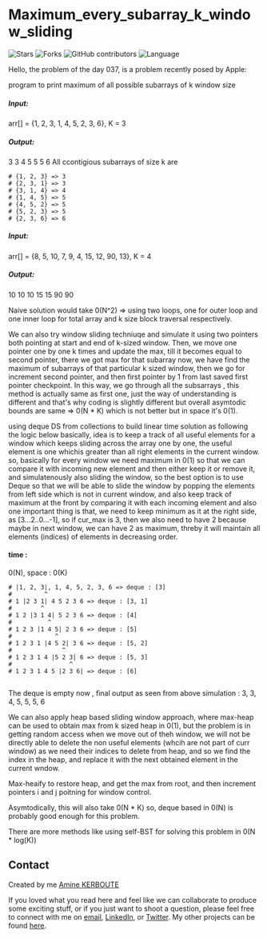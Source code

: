 # Maximum_every_subarray_k_window_sliding
![Stars](https://img.shields.io/github/stars/KERBOUTE/100Dayscodechallenge?style=social)
![Forks](https://img.shields.io/github/forks/KERBOUTE/100Dayscodechallenge?style=social)
![GitHub contributors](https://img.shields.io/github/contributors/KERBOUTE/100Dayscodechallenge)
![Language](https://img.shields.io/github/languages/top/KERBOUTE/100Dayscodechallenge)

Hello, the problem of the day 037, is a problem recently posed by Apple:

program to print maximum of all possible subarrays of k window size
##### Input: 
arr[] = {1, 2, 3, 1, 4, 5, 2, 3, 6}, K = 3
##### Output: 
3 3 4 5 5 5 6
All ccontigious subarrays of size k are
```
# {1, 2, 3} => 3
# {2, 3, 1} => 3
# {3, 1, 4} => 4
# {1, 4, 5} => 5
# {4, 5, 2} => 5
# {5, 2, 3} => 5
# {2, 3, 6} => 6
```
##### Input: 
arr[] = {8, 5, 10, 7, 9, 4, 15, 12, 90, 13}, K = 4
##### Output: 
10 10 10 15 15 90 90

Naive solution would take 0(N^2) => using two loops, one for outer loop and one inner loop for total array and k size block traversal respectively.


We can also try window sliding techniuqe and simulate it using two pointers both pointing at start and end of k-sized window.
Then, we move one pointer one by one k times and update the max, till it becomes equal to second pointer, there we got max for that subarray
now, we have find the maximum of subarrays of that particular k sized window, then we go for increment second pointer, and then first pointer by 1 from last saved first pointer checkpoint.
In this way, we go through all the subsarrays , this method is actually same as first one, just the way of understanding is different and that's why coding is slightly different but overall asymtodic bounds are same => 0(N * K) which is not better but in space it's 0(1).

using deque DS from collections to build linear time solution as following the logic below basically, idea is to keep a track of all useful elements for a window which keeps sliding across the array one by one, the useful element is one whichis greater than all right elements in the current window. so, basically for every window we need maximum in 0(1) so that we can compare it with incoming new element and then either keep it or remove it, and simulatenously also sliding the window, so the best option is to use Deque so that we will be able to slide the window by popping the elements from left side which is not in current window, and also keep track of maximum at the front by comparing it with each incoming element and also one important thing is that, we need to keep minimum as it at the right side, as [3...2..0...-1], so if cur_max is 3, then we also need to have 2 because maybe in next window, we can have 2 as maximum, threby it will maintain all elements (indices) of elements in decreasing order.

#### time : 
0(N), space : 0(K)
```
# |1, 2, 3|, 1, 4, 5, 2, 3, 6 => deque : [3]
#         ^
# 1 |2 3 1| 4 5 2 3 6 => deque : [3, 1]
#        ^                       
# 1 2 |3 1 4| 5 2 3 6 => deque : [4]
#          ^                     
# 1 2 3 |1 4 5| 2 3 6 => deque : [5]
#            ^
# 1 2 3 1 |4 5 2| 3 6 => deque : [5, 2]
#              ^
# 1 2 3 1 4 |5 2 3| 6 => deque : [5, 3]
#                ^ 
# 1 2 3 1 4 5 |2 3 6| => deque : [6]
             
```   
           
The deque is empty now , final output as seen from above simulation : 3, 3, 4, 5, 5, 5, 6

We can also apply heap based sliding window approach, where max-heap can be used to obtain max from k sized heap in 0(1), but the problem is in getting random access  when we move out of theh window, we will not be directly able to delete the non useful elements (whcih are not part of curr window) as we need their indices to delete  from heap, and so we find the index in the heap, and replace it with the next obtained element in the current wndow.

Max-heaify to restore heap, and get the max from root, and then increment pointers i and j poitning for window control.

Asymtodically, this will also take 0(N * K) so, deque based in 0(N) is probably good enough for this problem.

There are more methods like using self-BST for solving this problem in 0(N * log(K))

## Contact
Created by me [Amine KERBOUTE](https://github.com/KERBOUTE)

If you loved what you read here and feel like we can collaborate to produce some exciting stuff, or if you
just want to shoot a question, please feel free to connect with me on <a href="aminekerboute@gmail.com" target="_blank">email</a>, 
<a href="https://www.linkedin.com/in/amine-kerboute/" target="_blank">LinkedIn</a>, or 
<a href="https://twitter.com/KerbouteA" target="_blank">Twitter</a>. 
My other projects can be found [here](https://github.com/KERBOUTE?tab=repositories).